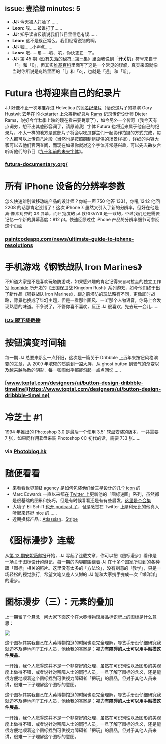 issue: 壹拾肆
minutes: 5
---

- **JJ:** 今天被人打脸了……
- **Leon:** 噗……被谁打了……
- **JJ:** 知乎读者反馈说我们节目里信息有误……
- **Leon:** 这不是很正常么，我们经常说错的啊。
- **JJ:** 嘘……小声点……
- **Leon:** 哦……那……咳、咳，你快更正一下。
- **JJ:** 第 45 期《[没有失落的秘符 · 第一集](http://anyway.fm/the-never-lost-symbol-1/#title)》里面我说到「**开关机**」符号来自于「1」和「0」，但其实[维基百科](https://www.wikiwand.com/en/Power_symbol)里面写了这是一个常见的误解，真实来源就像当时你所说是电路里面的「|」和「o」，也就是「通」和「断」。



# Futura 也将迎来自己的纪录片
JJ 好像不止一次地推荐过 Helvetica 的[同名纪录片](https://movie.douban.com/subject/1937190/)（话说这片子的导演 Gary Hustwit 去年在 Kickstarter 上众筹新纪录片 [Rams](https://www.kickstarter.com/projects/1019019367/rams-the-first-feature-documentary-about-dieter-ra/description) 记录传奇设计师 Dieter Rams，说好今年秋季上映的现在看来要跳票了），如今另外一个传奇（我今天有点词穷，想不出其他形容词了，请原谅我）字体 Futura 也将迎来属于他自己的纪录片，不太一样的地方是这部片子将会以吃瓜群主们一起协作拍摄的方式完成，每个人都可以上传自己片段（当然也是按照摄制组提供的场景样板），详细的内容大家可以去他们官网查阅，而现在如果你就对这个字体非常感兴趣，可以先去~~敌~~友台听听他们的节目《[九十年前的未来字体](https://www.typeisbeautiful.com/2017/04/12019/)》。
### [futura-documentary.org/](http://futura-documentary.org/)



# 所有 iPhone 设备的分辨率参数
怎么快速辨别做移动端产品的设计师？你喊一声 750 他答 1334，你吼 1242 他回 2208 的话那肯定没错了！这次 iPhone X 虽然又引入了新的分辨率，但好在他是真·像素对齐的 3X 屏幕，而且宽度的 pt 数和 6/7/8 是一致的，不过我们还是需要记忆一个新的屏幕高度：812 pt。快速回顾过往 iPhone 产品的分辨率细节可参阅这个页面
### [paintcodeapp.com/news/ultimate-guide-to-iphone-resolutions](https://www.paintcodeapp.com/news/ultimate-guide-to-iphone-resolutions)



# 手机游戏《钢铁战队 Iron Marines》
不知道大家是不是喜欢玩塔防游戏，如果感兴趣的肯定记得来自乌拉圭的独立工作室 [Iconhide](http://gamerboom.com/archives/86613) 所开发的《王国保卫战 Kingdom Rush》系列游戏，如今他们终于出了新作品《钢铁战队 Iron Marines》，跟之前塔防的玩法略有不同，更像即时战略，背景也换成了科幻主题，但是一看那个画风、一听那个人物语音，你马上会发现熟悉的味道。不多说了，不管你喜不喜欢，反正 JJ 很喜欢，先去玩一会儿……
### [iOS 版下载链接](https://itunes.apple.com/cn/app/%E9%92%A2%E9%93%81%E6%88%98%E9%98%9F-iron-marines/id1056920931?mt=8&at=1010lqta)



# 按钮演变时间轴
每一期 JJ 总要来那么一点怀旧，这次是一篇关于 Dribbble 上历年来按钮风格演变的文章，从 2009 年浓郁的质感到一路大屏，从 ghost button 到骚气的渐变以及越来越弥散的阴影，每一张图似乎都能勾起一点点回忆……
### [www.toptal.com/designers/ui/button-design-dribbble-timeline](https://www.toptal.com/designers/ui/button-design-dribbble-timeline)



# 冷芝士 #1
1994 年推出的 Photoshop 3.0 是最后一个使用 3.5” 软盘安装的版本，一共需要 7 张，如果同样用软盘来装 Photoshop CC 初代的话，需要 733 张……
### via [Photoblog.hk](https://photoblog.hk/189396/1994-%E5%B9%B4%E7%9A%84-photoshop-3-0-%E6%98%AF%E6%9C%80%E5%BE%8C%E4%B8%80%E4%BB%A3%E4%BD%BF%E7%94%A8-3-5-%E5%90%8B%E7%A3%81%E7%A2%9F%E5%AE%89%E8%A3%9D%E7%9A%84%E7%89%88%E6%9C%AC%EF%BC%8C%E5%8F%AA/)



# 随便看看
* 来看看世界顶级 agency 是如何包装他们给三星设计的[几个 icon](https://www.pentagram.com/work/samsung-galaxy-s8) 的
* Marc Edwards 一直以来都在 [Twitter 上](https://twitter.com/marcedwards)更新他的「图标速画」系列，虽然都是很基础的图形和技巧，但是有时候看看还是有有些启发，[这里是个合集](https://imgur.com/a/4scqU)
* 大喷子 Eli Schiff [也开 podcast 了](http://www.elischiff.com/blog/2017/9/14/announcing-in-depth-podcast)，但是感觉在 Twitter 上犀利无比的他真人听起来还挺 nice 的……
* 近期换标产品：[Atlassian](https://www.atlassian.com/blog/announcements/our-bold-new-brand)、[Stripe](http://www.underconsideration.com/brandnew/archives/new_logo_and_identity_for_stripe_done_inhouse.php)



# 《图标漫步》连载
从[第 12 期安妮薇邮报](https://github.com/JJYing/Anyway-Post/tree/master/Posts/Markdown)开始，JJ 写起了连载文章，你可以把《图标漫步》看作是一场关于图标设计的游记，每一期的内容都围绕着 JJ 在十多个国家所见到的各种跟「图标」相关的照片。这里没有太多的「方法论」，没有刻意的「教学」，只是一场轻松的视觉旅行，希望文笔又差人又懒的 JJ 能和大家携手完成一次「懒洋洋」的漫步。



# 图标漫步（三）：元素的叠加

上一期留了个悬念，问大家下面这个在大英博物馆展品标识牌上的图标是什么意思：

![](http://anyway-web.b0.upaiyun.com/iconwalk/01-04.jpg)

这个图标其实我自己在大英博物馆逛的时候也没完全理解，导览手册没仔细研究我就迫不及待地问了工作人员，他给我的答案是：**视力有障碍的人士可以用手触摸这件展品**。

一开始，我个人觉得这并不是一个非常好的处理，虽然在可识别性以及图形的美观度上做得不错，或者说针对残障人士的同行人员，一旦了解了图标的含义，还是能很方便地顺着这个图标找到可供视力障碍者「把玩」的展品，但对于其他人员来讲，很难一下子理解这个图标的意图。

这个图标其实我自己在大英博物馆逛的时候也没完全理解，导览手册没仔细研究我就迫不及待地问了工作人员，他给我的答案是：**视力有障碍的人士可以用手触摸这件展品**。

一开始，我个人觉得这并不是一个非常好的处理，虽然在可识别性以及图形的美观度上做得不错，或者说针对残障人士的同行人员，一旦了解了图标的含义，还是能很方便地顺着这个图标找到可供视力障碍者「把玩」的展品，但对于其他人员来讲，很难一下子理解这个图标的意图。

